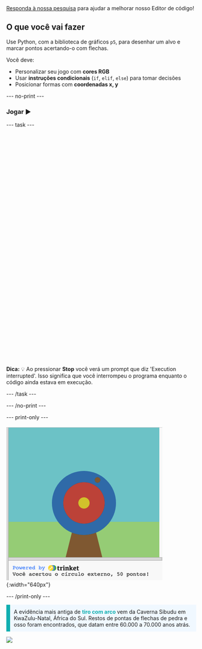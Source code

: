 <div class="c-survey-banner" style="width:100%">
  <a class="c-survey-banner__link" href="https://form.raspberrypi.org/f/code-editor-feedback" target="_blank">Responda à nossa pesquisa</a> para ajudar a melhorar nosso Editor de código!
</div>

## O que você vai fazer

Use Python, com a biblioteca de gráficos `p5`, para desenhar um alvo e marcar pontos acertando-o com flechas.

Você deve:
 + Personalizar seu jogo com **cores RGB**
 + Usar **instruções condicionais** (`if`, `elif`, `else`) para tomar decisões
 + Posicionar formas com **coordenadas x, y**

--- no-print ---

### Jogar ▶️

--- task ---

<div style="display: flex; flex-wrap: wrap">
<div style="flex-basis: 175px; flex-grow: 1">  

  

   
  <iframe src="" width="600" height="600" frameborder="0" marginwidth="0" marginheight="0" allowfullscreen>
  </iframe>
</div>
</div>

**Dica:** 💡 Ao pressionar **Stop** você verá um prompt que diz 'Execution interrupted'. Isso significa que você interrompeu o programa enquanto o código ainda estava em execução.

--- /task ---

--- /no-print ---

--- print-only ---

![Um alvo de tiro com arco com um ponto de impacto no círculo externo. O texto 'Você atingiu o círculo externo, 50 pontos!' é exibido abaixo](images/blue-points.png){:width="640px"}

--- /print-only ---

<p style="border-left: solid; border-width:10px; border-color: #0faeb0; background-color: aliceblue; padding: 10px;">
A evidência mais antiga de <span style="color: #0faeb0; font-weight: bold;"> tiro com arco </span> vem da Caverna Sibudu em KwaZulu-Natal, África do Sul. Restos de pontas de flechas de pedra e osso foram encontrados, que datam entre 60.000 a 70.000 anos atrás. 
</p>

![](http://code.org/api/hour/begin_coderdojo_target.png)
